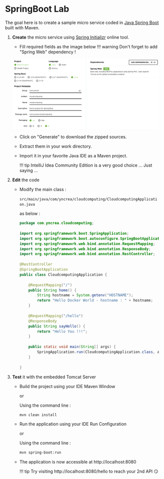 # SpringBoot Lab

The goal here is to create a sample micro service coded in [Java Spring Boot](https://spring.io/projects/spring-boot) built with Maven.

1. **Create** the micro service using [Spring Initializr](https://start.spring.io/) online tool.
    * Fill required fields as the image below
    !!! warning
        Don't forget to add "Spring Web" dependency !
        
    ![Spring Initializr Settings](./files/spring/spring-initilizr-settings.png)
    
    * Click on "Generate" to download the zipped sources.
    
    * Extract them in your work directory.
    
    * Import it in your favorite Java IDE as a Maven project.
    
        !!! tip
            IntelliJ Idea Community Edition is a very good choice ... Just saying ...
        
1. **Edit** the code

    * Modify the main class :
    
        `src/main/java/com/yncrea/cloudcomputing/CloudcomputingApplication.java` 
        
        as below :
    
        ``` java hl_lines="9 13 14 15 16 17 19 20 21 22 23" linenums="1"
        package com.yncrea.cloudcomputing;
        
        import org.springframework.boot.SpringApplication;
        import org.springframework.boot.autoconfigure.SpringBootApplication;
        import org.springframework.web.bind.annotation.RequestMapping;
        import org.springframework.web.bind.annotation.ResponseBody;
        import org.springframework.web.bind.annotation.RestController;
        
        @RestController
        @SpringBootApplication
        public class CloudcomputingApplication {
        
            @RequestMapping("/")
            public String home() {    
                String hostname = System.getenv("HOSTNAME");
                return "Hello Docker World - hostname : " + hostname;
            }
        
            @RequestMapping("/hello")
            @ResponseBody
            public String sayHello() {
                return "Hello You !!!";
            }
        
            public static void main(String[] args) {
                SpringApplication.run(CloudcomputingApplication.class, args);
            }
        
        }
       
        ```

1. **Test** it with the embedded Tomcat Server
    
    * Build the project using your IDE Maven Window
    
        or
        
        Using the command line :
        ``` bash linenums="1"
        mvn clean install
        ```

    * Run the application using your IDE Run Configuration
    
        or
        
        Using the command line :
        ``` bash linenums="1"
        mvn spring-boot:run
        ```
      
    * The application is now accessible at http://localhost:8080
    
        !!! tip
            Try visiting http://localhost:8080/hello to reach your 2nd API  :smirk: